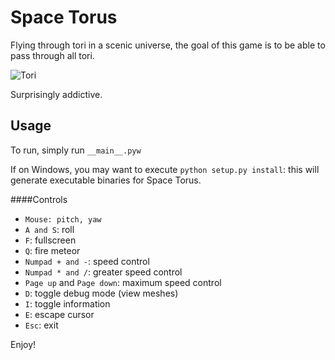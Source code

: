Space Torus
============

Flying through tori in a scenic universe, the goal of this game is to be able to pass through all tori.

![Tori](https://dl.dropboxusercontent.com/u/67341745/ivybits/space_torus_1.png)

Surprisingly addictive.

Usage
-----

To run, simply run `__main__.pyw`

If on Windows, you may want to execute `python setup.py install`: this will generate executable binaries for Space Torus.

####Controls

* `Mouse: pitch, yaw`
* `A and S`: roll
* `F`: fullscreen
* `Q`: fire meteor
* `Numpad + and -`: speed control
* `Numpad * and /`: greater speed control
* `Page up` and `Page down`: maximum speed control
* `D`: toggle debug mode (view meshes)
* `I`: toggle information
* `E`: escape cursor
* `Esc`: exit

Enjoy!
